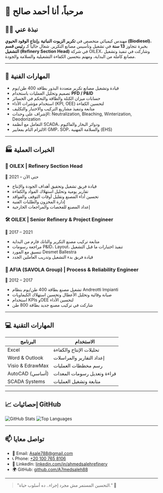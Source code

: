 

# 👋 مرحباً، أنا أحمد صالح

## 🧑‍🔬 نبذة عني

مهندس كيميائي متخصص في **تكرير الزيوت النباتية** و**إنتاج الوقود الحيوي (Biodiesel)**، بخبرة تتجاوز **13 سنة** في تشغيل وتأسيس مصانع التكرير. شغال حالياً كـ **رئيس قسم التشغيل (Refinery Section Head)** في شركة OILEX، وشاركت في تنفيذ وتشغيل مصانع كاملة من البداية، ومهتم بتحسين الكفاءة التشغيلية والسلامة والجودة.

---

## 🧰 المهارات الفنية

- قيادة وتشغيل مصانع تكرير متعددة البذور بطاقة 400 طن/يوم
- تصميم وتحليل العمليات باستخدام **PFD / P&ID**
- حسابات ميزان الكتلة والطاقة والتحكم في الخسائر
- استخدام مؤشرات الأداء (KPI, OEE) لتحسين الكفاءة
- متابعة وتنفيذ مشاريع التركيب والاختبار والتكليف
- الإشراف على وحدات: Neutralization, Bleaching, Winterization, Deodorization
- التعامل مع أنظمة SCADA، ودوائر البخار والفاكيوم
- الالتزام التام بمعايير GMP، SOP، والسلامة المهنية (EHS)

---

## 🏭 الخبرات العملية

### 🌟 OILEX | Refinery Section Head  
📅 2021 – حتى الآن  
- قيادة فريق تشغيل وتحقيق أهداف الجودة والإنتاج  
- تقارير يومية وتحليل استهلاك المواد والكفاءة  
- تحسين أداء المصنع وتقليل أوقات التوقف والفواقد  
- إدارة المخزون والطلبات الفنية  
- إعداد المصنع للفحصات والمراجعات الخارجية

### 🛠️ OILEX | Senior Refinery & Project Engineer  
📅 2017 – 2021  
- متابعة تركيب مصنع التكرير والتانك فارم من البداية  
- مراجعة رسومات P&ID، Layout، تنفيذ اختبارات ما قبل التشغيل  
- تنسيق مع المورد Desmet Ballestra  
- قيادة فريق بدء التشغيل وتدريب العاملين الجدد

### 🧪 AFIA (SAVOLA Group) | Process & Reliability Engineer  
📅 2012 – 2017  
- تشغيل مصنع بطاقة 400 طن/يوم بنظام Andreotti Impianti  
- صيانة وقائية وتحليل الأعطال وتحسين استهلاك الكيماويات  
- استخدام KPIs وOEE لتحسين الأداء  
- شاركت في تركيب مصنع جديد بطاقة 800 طن

---

## 💻 المهارات التقنية

| البرنامج | الاستخدام |
|----------|-----------|
| Excel | تحليلات الإنتاج والكفاءة |
| Word & Outlook | إعداد التقارير والمراسلات |
| Visio & EdrawMax | رسم مخططات العمليات |
| AutoCAD (أساسي) | قراءة وتعديل رسومات المعدات |
| SCADA Systems | متابعة وتشغيل العمليات |

---

## 📈 إحصائيات GitHub

![GitHub Stats](https://github-readme-stats.vercel.app/api?username=A7medsaleh88&show_icons=true&theme=radical)
![Top Languages](https://github-readme-stats.vercel.app/api/top-langs/?username=A7medsaleh88&layout=compact&theme=radical)

---

## 📫 تواصل معايا

- 📧 Email: [Asale788@gmail.com](mailto:Asale788@gmail.com)
- 📞 Phone: [+20 100 765 8106](tel:+201007658106)
- 💼 LinkedIn: [linkedin.com/in/ahmedsalehrefinery](https://linkedin.com/in/ahmedsalehrefinery)
- 🌍 GitHub: [github.com/A7medsaleh88](https://github.com/A7medsaleh88)

---

> "التحسين المستمر مش مجرد إجراء.. ده أسلوب حياة." 🔧
